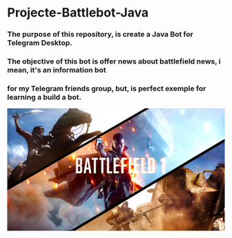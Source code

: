 # Projecte-Battlebot-Java
### The purpose of this repository, is create a Java Bot for Telegram Desktop.
### The objective of this bot is offer news about battlefield news, i mean, it's an information bot
### for my Telegram friends group, but, is perfect exemple for learning a build a bot.

![](battlefield.jpg)

